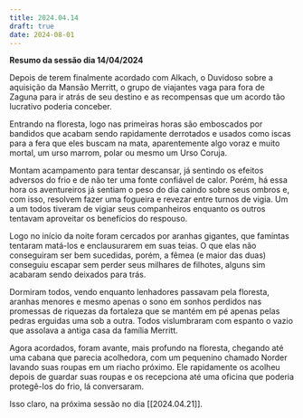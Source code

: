 ```yaml
---
title: 2024.04.14
draft: true
date: 2024-08-01
---
```

**Resumo da sessão dia 14/04/2024**

Depois de terem finalmente acordado com Alkach, o Duvidoso sobre a aquisição da Mansão Merritt, o grupo de viajantes vaga para fora de Zaguna para ir atrás de seu destino e as recompensas que um acordo tão lucrativo poderia conceber.

Entrando na floresta, logo nas primeiras horas são emboscados por bandidos que acabam sendo rapidamente derrotados e usados como iscas para a fera que eles buscam na mata, aparentemente algo voraz e muito mortal, um urso marrom, polar ou mesmo um Urso Coruja.

Montam acampamento para tentar descansar, já sentindo os efeitos adversos do frio e de não ter uma fonte confiável de calor. Porém, há essa hora os aventureiros já sentiam o peso do dia caindo sobre seus ombros e, com isso, resolvem fazer uma fogueira e revezar entre turnos de vigia. Um a um todos tiveram de vigiar seus companheiros enquanto os outros tentavam aproveitar os benefícios do respouso.

Logo no início da noite foram cercados por aranhas gigantes, que famintas tentaram matá-los e enclausurarem em suas teias. O que elas não conseguiram ser bem sucedidas, porém, a fêmea (e maior das duas) conseguiu escapar sem perder seus milhares de filhotes, alguns sim acabaram sendo deixados para trás.

Dormiram todos, vendo enquanto lenhadores passavam pela floresta, aranhas menores e mesmo apenas o sono em sonhos perdidos nas promessas de riquezas da fortaleza que se mantém em pé apenas pelas pedras erguidas uma sob a outra. Todos vislumbraram com espanto o vazio que assolava a antiga casa da família Merritt.

Agora acordados, foram avante, mais profundo na floresta, chegando até uma cabana que parecia acolhedora, com um pequenino chamado Norder lavando suas roupas em um riacho próximo. Ele rapidamente os acolheu depois de guardar suas roupas e os recepciona até uma oficina que poderia protegê-los do frio, lá conversaram.

Isso claro, na próxima sessão no dia [[2024.04.21]].


